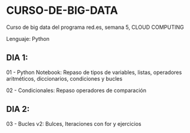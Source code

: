 # CURSO-DE-BIG-DATA
Curso de big data del programa red.es, semana 5, CLOUD COMPUTING

Lenguaje: Python
## DIA 1:
01 - Python Notebook: Repaso de tipos de variables, listas, operadores aritméticos, diccionarios, condiciones y bucles

02 - Condicionales: Repaso operadores de comparación
## DIA 2:
03 - Bucles v2: Bulces, Iteraciones con for y ejercicios
